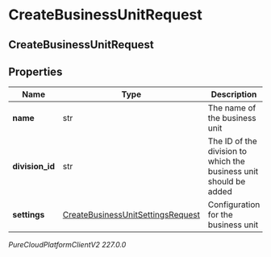 # CreateBusinessUnitRequest

## CreateBusinessUnitRequest

## Properties

|Name | Type | Description | Notes|
|------------ | ------------- | ------------- | -------------|
| **name** | str | The name of the business unit | |
| **division_id** | str | The ID of the division to which the business unit should be added | |
| **settings** | [CreateBusinessUnitSettingsRequest](CreateBusinessUnitSettingsRequest) | Configuration for the business unit | |



_PureCloudPlatformClientV2 227.0.0_
